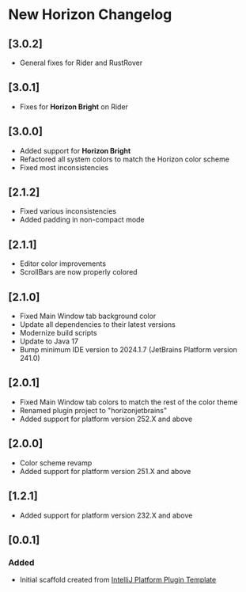 <!-- Keep a Changelog guide -> https://keepachangelog.com -->

# New Horizon Changelog

## [3.0.2]
- General fixes for Rider and RustRover

## [3.0.1]
- Fixes for **Horizon Bright** on Rider

## [3.0.0]
- Added support for **Horizon Bright**
- Refactored all system colors to match the Horizon color scheme
- Fixed most inconsistencies

## [2.1.2]
- Fixed various inconsistencies
- Added padding in non-compact mode

## [2.1.1]
- Editor color improvements
- ScrollBars are now properly colored

## [2.1.0]
- Fixed Main Window tab background color
- Update all dependencies to their latest versions
- Modernize build scripts
- Update to Java 17
- Bump minimum IDE version to 2024.1.7 (JetBrains Platform version 241.0)

## [2.0.1]
- Fixed Main Window tab colors to match the rest of the color theme
- Renamed plugin project to "horizonjetbrains"
- Added support for platform version 252.X and above

## [2.0.0]
- Color scheme revamp
- Added support for platform version 251.X and above

## [1.2.1]
- Added support for platform version 232.X and above

## [0.0.1]
### Added
- Initial scaffold created from [IntelliJ Platform Plugin Template](https://github.com/JetBrains/intellij-platform-plugin-template)

